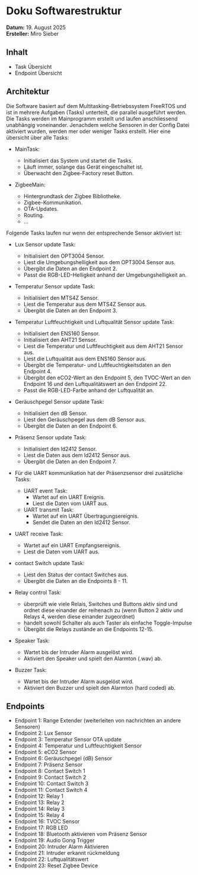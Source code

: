 # Doku Softwarestruktur

**Datum:** 19. August 2025  
**Ersteller:** Miro Sieber

## Inhalt

- Task Übersicht
- Endpoint Übersicht

## Architektur

Die Software basiert auf dem Multitasking-Betriebssystem FreeRTOS und ist in mehrere Aufgaben (Tasks) unterteilt, die parallel ausgeführt werden. Die Tasks werden im Mainprogramm erstellt und laufen anschliessend unabhängig voneinander. Jenachdem welche Sensoren in der Config Datei aktiviert wurden, werden mer oder weniger Tasks erstellt. Hier eine übersicht über alle Tasks:

- MainTask:
  - Initialisiert das System und startet die Tasks.
  - Läuft immer, solange das Gerät eingeschaltet ist.
  - Überwacht den Zigbee-Factory reset Button.

- ZigbeeMain:
  - Hintergrundtask der Zigbee Bibliotheke.
  - Zigbee-Kommunikation.
  - OTA-Updates.
  - Routing.
  - ...

Folgende Tasks laufen nur wenn der entsprechende Sensor aktiviert ist:

- Lux Sensor update Task:
  - Initialisiert den OPT3004 Sensor.
  - Liest die Umgebungshelligkeit aus dem OPT3004 Sensor aus.
  - Übergibt die Daten an den Endpoint 2.
  - Passt die RGB-LED-Helligkeit anhand der Umgebungshelligkeit an.

- Temperatur Sensor update Task:
  - Initialisiert den MTS4Z Sensor.
  - Liest die Temperatur aus dem MTS4Z Sensor aus.
  - Übergibt die Daten an den Endpoint 3.

- Temperatur Luftfeuchtigkeit und Luftqualität Sensor update Task:
  - Initialisiert den ENS160 Sensor.
  - Initialisiert den AHT21 Sensor.
  - Liest die Temperatur und Luftfeuchtigkeit aus dem AHT21 Sensor aus.
  - Liest die Luftqualität aus dem ENS160 Sensor aus.
  - Übergibt die Temperatur- und Luftfeuchtigkeitsdaten an den Endpoint 4.
  - Übergibt den eCO2-Wert an den Endpoint 5, den TVOC-Wert an den Endpoint 16 und den Luftqualitätswert an den Endpoint 22.
  - Passt die RGB-LED-Farbe anhand der Luftqualität an.

- Geräuschpegel Sensor update Task:
  - Initialisiert den dB Sensor.
  - Liest den Geräuschpegel aus dem dB Sensor aus.
  - Übergibt die Daten an den Endpoint 6.

- Präsenz Sensor update Task:
  - Initialisiert den ld2412 Sensor.
  - Liest die Daten aus dem ld2412 Sensor aus.
  - Übergibt die Daten an den Endpoint 7.

- Für die UART kommunikation hat der Präsenzsensor drei zusätzliche Tasks:
  - UART event Task:
    - Wartet auf ein UART Ereignis.
    - Liest die Daten vom UART aus.
  - UART transmit Task:
    - Wartet auf ein UART Übertragungsereignis.
    - Sendet die Daten an den ld2412 Sensor.
 - UART receive Task:
   - Wartet auf ein UART Empfangsereignis.
   - Liest die Daten vom UART aus.

- contact Switch update Task:
  - Liest den Status der contact Switches aus.
  - Übergibt die Daten an die Endpoints 8 - 11.

- Relay control Task:
  - überprüft wie viele Relais, Switches und Buttons aktiv sind und ordnet diese einander der reihenach zu (wenn Button 2 aktiv und Relays 4, werden diese einander zugeordnet)
  - handelt sowohl Schalter als auch Taster als einfache Toggle-Impulse
  - Übergibt die Relays zustände an die Endpoints 12-15.

- Speaker Task:
  - Wartet bis der Intruder Alarm ausgelöst wird.
  - Aktiviert den Speaker und spielt den Alarmton (.wav) ab.

- Buzzer Task:
  - Wartet bis der Intruder Alarm ausgelöst wird.
  - Aktiviert den Buzzer und spielt den Alarmton (hard coded) ab.

## Endpoints

- Endpoint 1: Range Extender (weiterleiten von nachrichten an andere Sensoren)
- Endpoint 2: Lux Sensor
- Endpoint 3: Temperatur Sensor OTA update
- Endpoint 4: Temperatur und Luftfeuchtigkeit Sensor
- Endpoint 5: eCO2 Sensor
- Endpoint 6: Geräuschpegel (dB) Sensor
- Endpoint 7: Präsenz Sensor
- Endpoint 8: Contact Switch 1
- Endpoint 9: Contact Switch 2
- Endpoint 10: Contact Switch 3
- Endpoint 11: Contact Switch 4
- Endpoint 12: Relay 1
- Endpoint 13: Relay 2
- Endpoint 14: Relay 3
- Endpoint 15: Relay 4
- Endpoint 16: TVOC Sensor
- Endpoint 17: RGB LED
- Endpoint 18: Bluetooth aktivieren vom Präsenz Sensor
- Endpoint 19: Audio Gong Trigger
- Endpoint 20: Intruder Alarm Aktivieren
- Endpoint 21: Intruder erkannt rückmeldung
- Endpoint 22: Luftqualitätswert
- Endpoint 23: Reset Zigbee Device